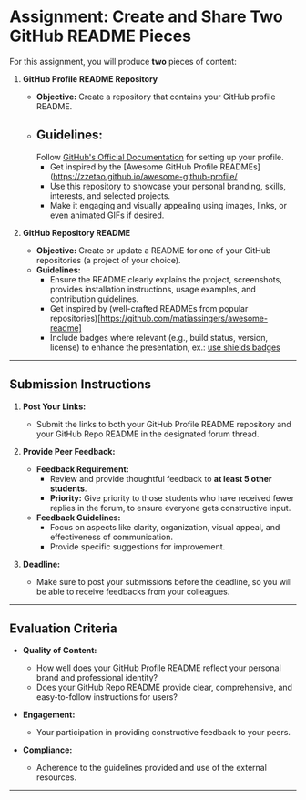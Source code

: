 # Assignment: Create and Share Two GitHub README Pieces

For this assignment, you will produce **two** pieces of content:

1. **GitHub Profile README Repository**
    - **Objective:** Create a repository that contains your GitHub profile README.
    - **Guidelines:**
      -
      Follow [GitHub's Official Documentation](https://docs.github.com/en/get-started/start-your-journey/setting-up-your-profile)
      for setting up your profile.
        - Get inspired by the [Awesome GitHub Profile READMEs](https://zzetao.github.io/awesome-github-profile/
        - Use this repository to showcase your personal branding, skills, interests, and selected projects.
        - Make it engaging and visually appealing using images, links, or even animated GIFs if desired.

2. **GitHub Repository README**
    - **Objective:** Create or update a README for one of your GitHub repositories (a project of your choice).
    - **Guidelines:**
        - Ensure the README clearly explains the project, screenshots, provides installation instructions, usage
          examples, and contribution guidelines.
        - Get inspired by (well-crafted READMEs from popular
          repositories)[https://github.com/matiassingers/awesome-readme]
        - Include badges where relevant (e.g., build status, version, license) to enhance the presentation,
          ex.: [use shields badges](https://shields.io/)

---

## Submission Instructions

1. **Post Your Links:**
    - Submit the links to both your GitHub Profile README repository and your GitHub Repo README in the designated forum
      thread.

2. **Provide Peer Feedback:**
    - **Feedback Requirement:**
        - Review and provide thoughtful feedback to **at least 5 other students**.
        - **Priority:** Give priority to those students who have received fewer replies in the forum, to ensure everyone
          gets constructive input.
    - **Feedback Guidelines:**
        - Focus on aspects like clarity, organization, visual appeal, and effectiveness of communication.
        - Provide specific suggestions for improvement.

3. **Deadline:**
    - Make sure to post your submissions before the deadline, so you will be able to receive feedbacks from your
      colleagues.

---

## Evaluation Criteria

- **Quality of Content:**
    - How well does your GitHub Profile README reflect your personal brand and professional identity?
    - Does your GitHub Repo README provide clear, comprehensive, and easy-to-follow instructions for users?

- **Engagement:**
    - Your participation in providing constructive feedback to your peers.

- **Compliance:**
    - Adherence to the guidelines provided and use of the external resources.

---

